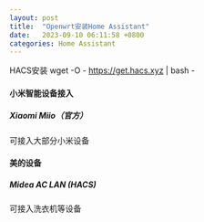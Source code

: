 ```yaml
---
layout: post
title:  "Openwrt安装Home Assistant"
date:   2023-09-10 06:11:58 +0800
categories: Home Assistant
---
```


HACS安装
wget -O - https://get.hacs.xyz | bash -
#### 小米智能设备接入
##### Xiaomi Miio（官方）
可接入大部分小米设备
#### 美的设备
##### Midea AC LAN (HACS)
可接入洗衣机等设备
